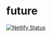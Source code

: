 # future

[![Netlify Status](https://api.netlify.com/api/v1/badges/8a2e2fd6-f7a3-4b49-87a4-82fef4cc37f8/deploy-status)](https://app.netlify.com/sites/iledospotkania/deploys)